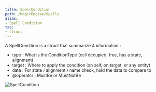 ```yaml
---
title: SpellCondition
path: /MagicEngine/Spells
alias: 
- Spell Condition
tag: 
- struct
---
```

A SpellCondition is a struct that summarize 4 information :
- type : What is the ConditionType (cell occupied, free, has a state, alignment)
- target : Where to apply the condition (on self, on target, or any entity)
- data : For state / alignment / name check, hold the data to compare to
- @operator : MustBe or MustNotBe

![SpellCondition](SpellCondition.svg "SpellCondition")

